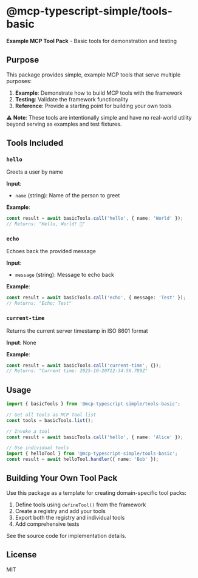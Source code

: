 # @mcp-typescript-simple/tools-basic

**Example MCP Tool Pack** - Basic tools for demonstration and testing

## Purpose

This package provides simple, example MCP tools that serve multiple purposes:

1. **Example**: Demonstrate how to build MCP tools with the framework
2. **Testing**: Validate the framework functionality
3. **Reference**: Provide a starting point for building your own tools

⚠️ **Note**: These tools are intentionally simple and have no real-world utility beyond serving as examples and test fixtures.

## Tools Included

### `hello`
Greets a user by name

**Input**:
- `name` (string): Name of the person to greet

**Example**:
```typescript
const result = await basicTools.call('hello', { name: 'World' });
// Returns: "Hello, World! 👋"
```

### `echo`
Echoes back the provided message

**Input**:
- `message` (string): Message to echo back

**Example**:
```typescript
const result = await basicTools.call('echo', { message: 'Test' });
// Returns: "Echo: Test"
```

### `current-time`
Returns the current server timestamp in ISO 8601 format

**Input**: None

**Example**:
```typescript
const result = await basicTools.call('current-time', {});
// Returns: "Current time: 2025-10-20T12:34:56.789Z"
```

## Usage

```typescript
import { basicTools } from '@mcp-typescript-simple/tools-basic';

// Get all tools as MCP Tool list
const tools = basicTools.list();

// Invoke a tool
const result = await basicTools.call('hello', { name: 'Alice' });

// Use individual tools
import { helloTool } from '@mcp-typescript-simple/tools-basic';
const result = await helloTool.handler({ name: 'Bob' });
```

## Building Your Own Tool Pack

Use this package as a template for creating domain-specific tool packs:

1. Define tools using `defineTool()` from the framework
2. Create a registry and add your tools
3. Export both the registry and individual tools
4. Add comprehensive tests

See the source code for implementation details.

## License

MIT
